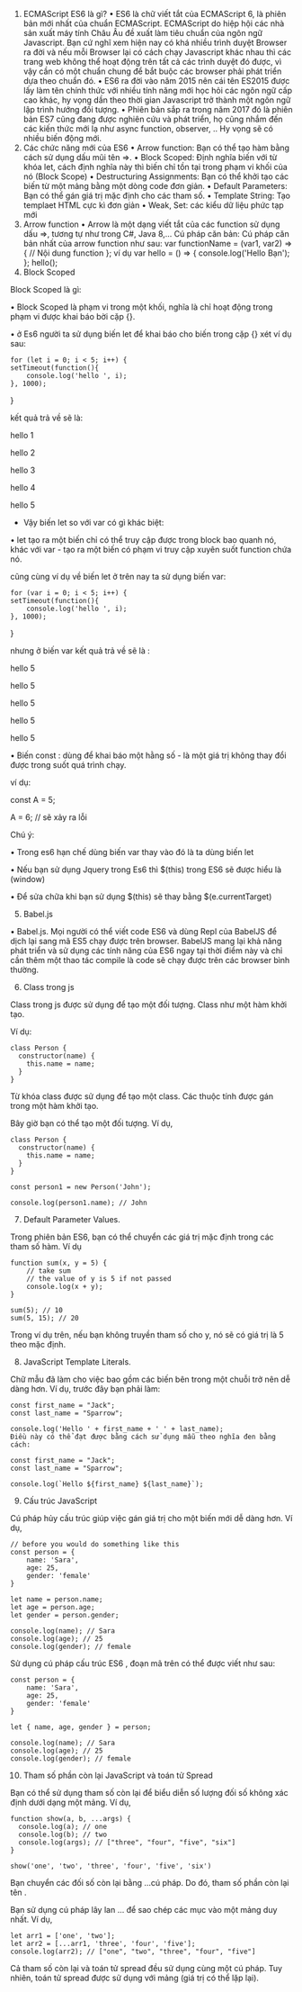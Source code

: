 1. ECMAScript ES6 là gì?
•	ES6 là chữ viết tắt của ECMAScript 6, là phiên bản mới nhất của chuẩn ECMAScript. ECMAScript do hiệp hội các nhà sản xuất máy tính Châu Âu đề xuất làm tiêu chuẩn của ngôn ngữ Javascript. Bạn cứ nghĩ xem hiện nay có khá nhiều trình duyệt Browser ra đời và nếu mỗi Browser lại có cách chạy Javascript khác nhau thì các trang web không thể hoạt động trên tất cả các trình duyệt đó được, vì vậy cần có một chuẩn chung để bắt buộc các browser phải phát triển dựa theo chuẩn đó.
•	ES6 ra đời vào năm 2015 nên cái tên ES2015 được lấy làm tên chính thức với nhiều tính năng mới học hỏi các ngôn ngữ cấp cao khác, hy vọng dần theo thời gian Javascript trở thành một ngôn ngữ lập trình hướng đối tượng.
•	Phiên bản sắp ra trong năm 2017 đó là phiên bản ES7 cũng đang được nghiên cứu và phát triển, họ cũng nhắm đến các kiến thức mới lạ như async function, observer, .. Hy vọng sẽ có nhiều biến động mới.
2. Các chức năng mới của ES6
•	Arrow function: Bạn có thể tạo hàm bằng cách sử dụng dấu mũi tên =>.
•	Block Scoped: Định nghĩa biến với từ khóa let, cách định nghĩa này thì biến chỉ tồn tại trong phạm vi khối của nó (Block Scope)
•	Destructuring Assignments: Bạn có thể khởi tạo các biến từ một mảng bằng một dòng code đơn giản.
•	Default Parameters: Bạn có thể gán giá trị mặc định cho các tham số.
•	Template String: Tạo templaet HTML cực kì đơn giản
•	Weak, Set: các kiểu dữ liệu phức tạp mới
3. Arrow function
•	Arrow là một dạng viết tắt của các function sử dụng dấu =>, tương tự như trong C#, Java 8,…
Cú pháp căn bản:
Cú pháp căn bản nhất của arrow function như sau:
var functionName = (var1, var2) => {
    // Nội dung function
};
ví dụ
    var hello = () => {
    console.log('Hello Bạn');
    };
    hello();
4. Block Scoped

Block Scoped là gì:

•	Block Scoped là phạm vi trong một khối, nghĩa là chỉ hoạt động trong phạm vi được khai báo bời cặp {}.

•	ở Es6 người ta sử dụng biến let để khai báo cho biến trong cặp {}
xét ví dụ sau:

    for (let i = 0; i < 5; i++) {
    setTimeout(function(){
        console.log('hello ', i);
    }, 1000);
}

kết quả trả về sẽ là:

hello 1

hello 2


hello 3


hello 4

hello 5

- Vậy biến let so với var có gì khác biệt:

•	let tạo ra một biến chỉ có thể truy cập được trong block bao quanh nó, khác với var - tạo ra một biến có phạm vi truy cập xuyên suốt function chứa nó.

cũng cùng ví dụ về biến let ở trên nay ta sử dụng biến var:

    for (var i = 0; i < 5; i++) {
    setTimeout(function(){
        console.log('hello ', i);
    }, 1000);
}

nhưng ở biến var kết quả trả về sẽ là :

hello 5

hello 5

hello 5

hello 5

hello 5

•	Biến const : dùng để khai báo một hằng số - là một giá trị không thay đổi được trong suốt quá trình chạy.

ví dụ:

  const A = 5;

  A = 6;  // sẽ xảy ra lỗi

Chú ý:

•	Trong es6 hạn chế dùng biến var thay vào đó là ta dùng biến let

•	Nếu bạn sử dụng Jquery trong Es6 thì $(this) trong ES6 sẽ được hiểu là (window)

•	Để sửa chữa khi bạn sử dụng $(this) sẽ thay bằng $(e.currentTarget)

5. Babel.js
 
•	Babel.js. Mọi người có thể viết code ES6 và dùng Repl của BabelJS để dịch lại sang mã ES5 chạy được trên browser. BabelJS mang lại khả năng phát triển và sử dụng các tính năng của ES6 ngay tại thời điểm này và chỉ cần thêm một thao tác compile là code sẽ chạy được trên các browser bình thường.

6. Class trong js

Class trong js được sử dụng để tạo một đối tượng. Class như một hàm khởi tạo.

Ví dụ:

```
class Person {
  constructor(name) {
    this.name = name;
  }
}
```

Từ khóa class được sử dụng để tạo một class. Các thuộc tính được gán trong một hàm khởi tạo.

Bây giờ bạn có thể tạo một đối tượng. Ví dụ,

```
class Person {
  constructor(name) {
    this.name = name;
  }
}

const person1 = new Person('John');

console.log(person1.name); // John
```

7. Default Parameter Values.

Trong phiên bản ES6, bạn có thể chuyển các giá trị mặc định trong các tham số hàm. Ví dụ

```
function sum(x, y = 5) {
    // take sum
    // the value of y is 5 if not passed
    console.log(x + y);
}

sum(5); // 10
sum(5, 15); // 20
```
Trong ví dụ trên, nếu bạn không truyền tham số cho y, nó sẽ có giá trị là 5 theo mặc định.

8. JavaScript Template Literals.

Chữ mẫu đã làm cho việc bao gồm các biến bên trong một chuỗi trở nên dễ dàng hơn. Ví dụ, trước đây bạn phải làm:

```
const first_name = "Jack";
const last_name = "Sparrow";

console.log('Hello ' + first_name + ' ' + last_name);
Điều này có thể đạt được bằng cách sử dụng mẫu theo nghĩa đen bằng cách:

const first_name = "Jack";
const last_name = "Sparrow";

console.log(`Hello ${first_name} ${last_name}`);
```
9. Cấu trúc JavaScript

Cú pháp hủy cấu trúc giúp việc gán giá trị cho một biến mới dễ dàng hơn. Ví dụ,
```
// before you would do something like this
const person = {
    name: 'Sara',
    age: 25,
    gender: 'female'    
}

let name = person.name;
let age = person.age;
let gender = person.gender;

console.log(name); // Sara
console.log(age); // 25
console.log(gender); // female
```
Sử dụng cú pháp cấu trúc ES6 , đoạn mã trên có thể được viết như sau:
```
const person = {
    name: 'Sara',
    age: 25,
    gender: 'female'    
}

let { name, age, gender } = person;

console.log(name); // Sara
console.log(age); // 25
console.log(gender); // female
```

10. Tham số phần còn lại JavaScript và toán tử Spread

Bạn có thể sử dụng tham số còn lại để biểu diễn số lượng đối số không xác định dưới dạng một mảng. Ví dụ,
```
function show(a, b, ...args) {
  console.log(a); // one
  console.log(b); // two
  console.log(args); // ["three", "four", "five", "six"]
}

show('one', 'two', 'three', 'four', 'five', 'six')
```

Bạn chuyển các đối số còn lại bằng ...cú pháp. Do đó, tham số phần còn lại tên .

Bạn sử dụng cú pháp lây lan ... để sao chép các mục vào một mảng duy nhất. Ví dụ,
```
let arr1 = ['one', 'two'];
let arr2 = [...arr1, 'three', 'four', 'five'];
console.log(arr2); // ["one", "two", "three", "four", "five"]
```
Cả tham số còn lại và toán tử spread đều sử dụng cùng một cú pháp. Tuy nhiên, toán tử spread được sử dụng với mảng (giá trị có thể lặp lại).
